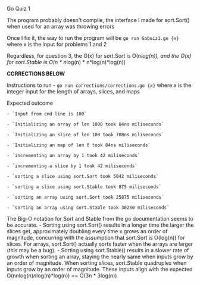 Go Quiz 1

The program probably doesn't compile, the interface I made for sort.Sort() when used for an array was throwing errors

Once I fix it, the way to run the program will be `go run GoQuiz1.go {x}` where x is the input for problems 1 and 2

Regardless, for question 3, the O(x) for sort.Sort is O(n*log(n)), and the O(x) for sort.Stable is O(n * n*log(n) * n*log(n)*log(n))

<b>CORRECTIONS BELOW</b>

Instructions to run
    - `go run corrections/corrections.go {x}` where x is the integer input for the length of arrays, slices, and maps

Expected outcome

    - `Input from cmd line is 100`

    - `Initializing an array of len 1000 took 84ns miliseconds`

    - `Initializing an slice of len 100 took 708ns miliseconds`

    - `Initializing an map of len 0 took 84ns miliseconds`

    - `incrementing an array by 1 took 42 miliseconds`

    - `incrementing a slice by 1 took 42 miliseconds`

    - `sorting a slice using sort.Sort took 5042 miliseconds`

    - `sorting a slice using sort.Stable took 875 miliseconds`

    - `sorting an array using sort.Sort took 25875 miliseconds`

    - `sorting an array using sort.Stable took 30250 miliseconds`


The Big-O notation for Sort and Stable from the go documentation seems to be accurate. 
    - Sorting using sort.Sort() results in a longer time the larger the slices get, approximately doubling every time x grows an order of magnitude, concurring with the assumption that sort.Sort is O(log(n)) for slices. For arrays, sort.Sort() actually sorts faster when the arrays are larger (this may be a bug). 
    - Sorting using sort.Stable() results in a slower rate of growth when sorting an array, staying the nearly same when inputs grow by an order of magnitude. When sorting slices, sort.Stable quadruples when inputs grow by an order of magnitude. These inputs align with the expected O(n*n*log(n)*n*log(n)*log(n)) == O(3n * 3log(n))
